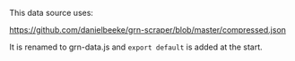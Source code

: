 This data source uses:

https://github.com/danielbeeke/grn-scraper/blob/master/compressed.json

It is renamed to grn-data.js and `export default` is added at the start.